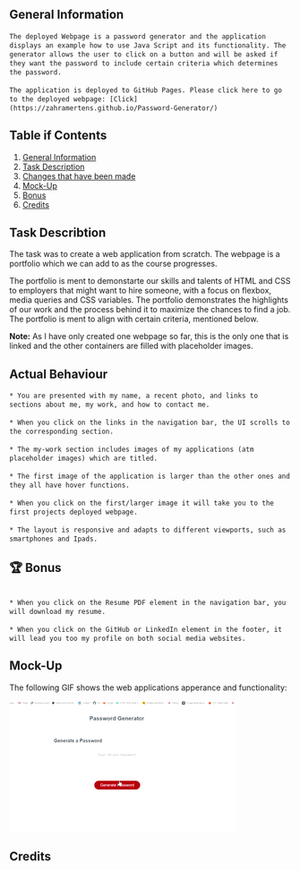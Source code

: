 ## General Information

```
The deployed Webpage is a password generator and the application displays an example how to use Java Script and its functionality. The generator allows the user to click on a button and will be asked if they want the password to include certain criteria which determines the password. 

The application is deployed to GitHub Pages. Please click here to go to the deployed webpage: [Click](https://zahramertens.github.io/Password-Generator/)
```

## Table if Contents
1. [General Information](#general-informaion)
2. [Task Description](#task-description)
3. [Changes that have been made](#changes-that-have-been-made)
4. [Mock-Up](#mock-up)
5. [Bonus](#bonus)
6. [Credits](#credits)


## Task Describtion

The task was to create a web application from scratch. The webpage is a portfolio which we can add to as the course progresses.

The portfolio is ment to demonstarte our skills and talents of HTML and CSS to employers that might want to hire someone, with a focus on flexbox, media queries and CSS variables. The portfolio demonstrates the highlights of our work and the process behind it to maximize the chances to find a job. The portfolio is ment to align with certain criteria, mentioned below.

**Note:** As I have only created one webpage so far, this is the only one that is linked and the other containers are filled with placeholder images.

## Actual Behaviour

```
* You are presented with my name, a recent photo, and links to sections about me, my work, and how to contact me.

* When you click on the links in the navigation bar, the UI scrolls to the corresponding section.

* The my-work section includes images of my applications (atm placeholder images) which are titled.

* The first image of the application is larger than the other ones and they all have hover functions.

* When you click on the first/larger image it will take you to the first projects deployed webpage.

* The layout is responsive and adapts to different viewports, such as smartphones and Ipads.
```

## 🏆 Bonus
```

* When you click on the Resume PDF element in the navigation bar, you will download my resume.

* When you click on the GitHub or LinkedIn element in the footer, it will lead you too my profile on both social media websites.
```

## Mock-Up

The following GIF shows the web applications apperance and functionality:

![password-generator-demo](./assets/images/password-generator.gif)

## Credits